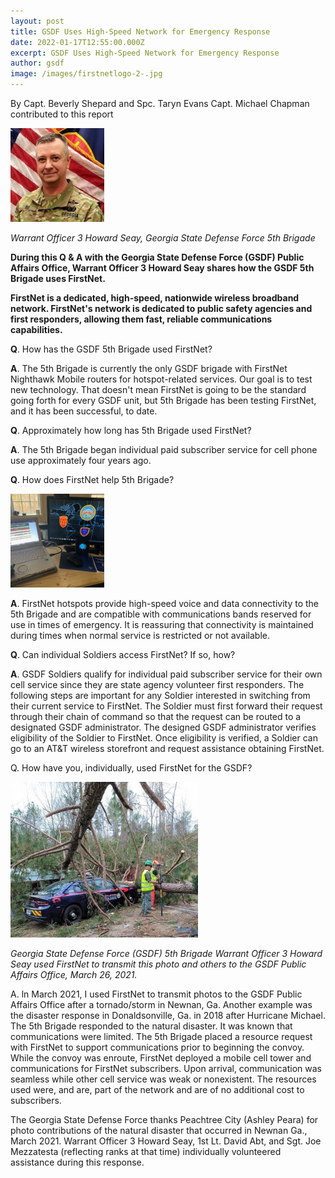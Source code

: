 ```yaml
---
layout: post
title: GSDF Uses High-Speed Network for Emergency Response
date: 2022-01-17T12:55:00.000Z
excerpt: GSDF Uses High-Speed Network for Emergency Response
author: gsdf
image: /images/firstnetlogo-2-.jpg
---
```

By Capt. Beverly Shepard and Spc. Taryn Evans
Capt. Michael Chapman contributed to this report

![Warrant Officer 3 Howard Seay, Georgia State Defense Force 5th Brigade](/images/gsdf-firstnet-seay-2-150x150.jpg)

*Warrant Officer 3 Howard Seay, Georgia State Defense Force 5th Brigade*

**During this Q & A with the Georgia State Defense Force (GSDF) Public Affairs Office, Warrant Officer 3 Howard Seay shares how the GSDF 5th Brigade uses FirstNet.**

**FirstNet is a dedicated, high-speed, nationwide wireless broadband network. FirstNet's network is dedicated to public safety agencies and first responders, allowing them fast, reliable communications capabilities.**

**Q**. How has the GSDF 5th Brigade used FirstNet?

**A**. The 5th Brigade is currently the only GSDF brigade with FirstNet Nighthawk Mobile routers for hotspot-related services. Our goal is to test new technology. That doesn't mean FirstNet is going to be the standard going forth for every GSDF unit, but 5th Brigade has been testing FirstNet, and it has been successful, to date.

**Q**. Approximately how long has 5th Brigade used FirstNet?

**A**. The 5th Brigade began individual paid subscriber service for cell phone use approximately four years ago.

**Q**. How does FirstNet help 5th Brigade? 

![GSDF FirstNet Image_5th Brigade](/images/gsdf-firstnet-image_5th-brigade-150x150.jpg)

**A**. FirstNet hotspots provide high-speed voice and data connectivity to the 5th Brigade and are compatible with communications bands reserved for use in times of emergency. It is reassuring that connectivity is maintained during times when normal service is restricted or not available.

**Q**. Can individual Soldiers access FirstNet? If so, how?

**A**. GSDF Soldiers qualify for individual paid subscriber service for their own cell service since they are state agency volunteer first responders.
The following steps are important for any Soldier interested in switching from their current service to FirstNet. The Soldier must first forward their request through their chain of command so that the request can be routed to a designated GSDF administrator. The designed GSDF administrator verifies eligibility of the Soldier to FirstNet. Once eligibility is verified, a Soldier can go to an AT&T wireless storefront and request assistance obtaining FirstNet.

Q. How have you, individually, used FirstNet for the GSDF?

![Georgia State Defense Force (GSDF) 5th Brigade Warrant Officer 3 Howard Seay used FirstNet to transmit this photo and others to the GSDF Public Affairs Office, March 26, 2021.](/images/gsdf-firstnet-image-4-300x249.jpg)

*Georgia State Defense Force (GSDF) 5th Brigade Warrant Officer 3 Howard Seay used FirstNet to transmit this photo and others to the GSDF Public Affairs Office, March 26, 2021.*

A. ln March 2021, I used FirstNet to transmit photos to the GSDF Public Affairs Office after a tornado/storm in Newnan, Ga.
Another example was the disaster response in Donaldsonville, Ga. in 2018 after Hurricane Michael. The 5th Brigade responded to the natural disaster.
It was known that communications were limited. The 5th Brigade placed a resource request with FirstNet to support communications prior to beginning the convoy. While the convoy was enroute, FirstNet deployed a mobile cell tower and communications for FirstNet subscribers. Upon arrival, communication was seamless while other cell service was weak or nonexistent. The resources used were, and are, part of the network and are of no additional cost to subscribers.

The Georgia State Defense Force thanks Peachtree City (Ashley Peara) for photo contributions of the natural disaster that occurred in Newnan Ga., March 2021. Warrant Officer 3 Howard Seay, 1st Lt. David Abt, and Sgt. Joe Mezzatesta (reflecting ranks at that time) individually volunteered assistance during this response.